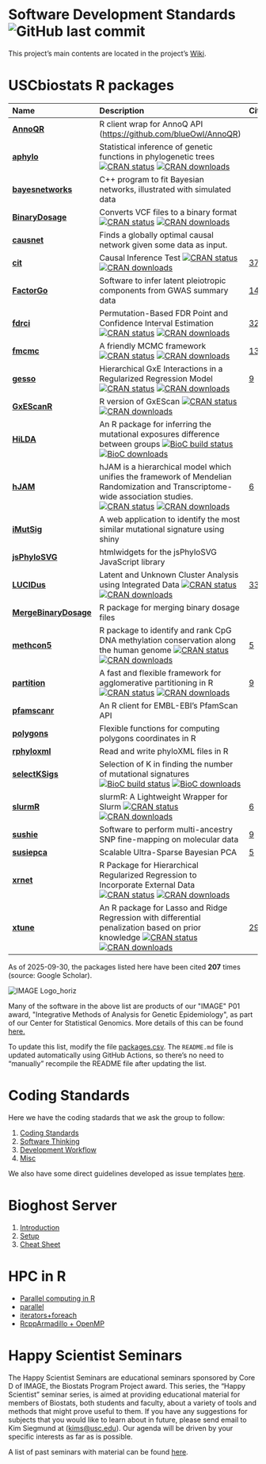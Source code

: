
# Software Development Standards ![GitHub last commit](https://img.shields.io/github/last-commit/USCbiostats/software-dev)

This project’s main contents are located in the project’s
[Wiki](wiki#welcome-to-the-software-development-wiki).

# USCbiostats R packages

| Name | Description | Citations |
|:---|:---|:---|
| [**AnnoQR**](https://github.com/USCbiostats/AnnoQR) | R client wrap for AnnoQ API (<https://github.com/blueOwl/AnnoQR>) |  |
| [**aphylo**](https://github.com/USCbiostats/aphylo) | Statistical inference of genetic functions in phylogenetic trees [![CRAN status](https://www.r-pkg.org/badges/version/aphylo)](https://CRAN.R-project.org/package=aphylo) [![CRAN downloads](https://cranlogs.r-pkg.org/badges/grand-total/aphylo)](https://CRAN.R-project.org/package=aphylo) |  |
| [**bayesnetworks**](https://github.com/USCbiostats/bayesnetworks) | C++ program to fit Bayesian networks, illustrated with simulated data |  |
| [**BinaryDosage**](https://github.com/USCbiostats/BinaryDosage) | Converts VCF files to a binary format [![CRAN status](https://www.r-pkg.org/badges/version/BinaryDosage)](https://CRAN.R-project.org/package=BinaryDosage) [![CRAN downloads](https://cranlogs.r-pkg.org/badges/grand-total/BinaryDosage)](https://CRAN.R-project.org/package=BinaryDosage) |  |
| [**causnet**](https://github.com/USCbiostats/causnet) | Finds a globally optimal causal network given some data as input. |  |
| [**cit**](https://github.com/USCbiostats/cit) | Causal Inference Test [![CRAN status](https://www.r-pkg.org/badges/version/cit)](https://CRAN.R-project.org/package=cit) [![CRAN downloads](https://cranlogs.r-pkg.org/badges/grand-total/cit)](https://CRAN.R-project.org/package=cit) | [37](https://scholar.google.com/scholar?cites=2897292192206854993&hl=en) |
| [**FactorGo**](https://github.com/mancusolab/FactorGo) | Software to infer latent pleiotropic components from GWAS summary data | [14](https://scholar.google.com/citations?view_op=view_citation&hl=en&user=NfbpWAoAAAAJ&cstart=20&pagesize=80&citation_for_view=NfbpWAoAAAAJ:KxtntwgDAa4C) |
| [**fdrci**](https://github.com/USCbiostats/fdrci) | Permutation-Based FDR Point and Confidence Interval Estimation [![CRAN status](https://www.r-pkg.org/badges/version/fdrci)](https://CRAN.R-project.org/package=fdrci) [![CRAN downloads](https://cranlogs.r-pkg.org/badges/grand-total/fdrci)](https://CRAN.R-project.org/package=fdrci) | [32](https://scholar.google.com/scholar?hl=en&cites=6606625444967735035) |
| [**fmcmc**](https://github.com/USCbiostats/fmcmc) | A friendly MCMC framework [![CRAN status](https://www.r-pkg.org/badges/version/fmcmc)](https://CRAN.R-project.org/package=fmcmc) [![CRAN downloads](https://cranlogs.r-pkg.org/badges/grand-total/fmcmc)](https://CRAN.R-project.org/package=fmcmc) | [13](https://scholar.google.com/scholar?cites=18235425292318567621&hl=en) |
| [**gesso**](https://github.com/USCbiostats/gesso) | Hierarchical GxE Interactions in a Regularized Regression Model [![CRAN status](https://www.r-pkg.org/badges/version/gesso)](https://CRAN.R-project.org/package=gesso) [![CRAN downloads](https://cranlogs.r-pkg.org/badges/grand-total/gesso)](https://CRAN.R-project.org/package=gesso) | [9](https://scholar.google.com/scholar?cites=PbkWjCSETP0J&hl=en) |
| [**GxEScanR**](https://github.com/USCbiostats/GxEScanR) | R version of GxEScan [![CRAN status](https://www.r-pkg.org/badges/version/GxEScanR)](https://CRAN.R-project.org/package=GxEScanR) [![CRAN downloads](https://cranlogs.r-pkg.org/badges/grand-total/GxEScanR)](https://CRAN.R-project.org/package=GxEScanR) |  |
| [**HiLDA**](https://github.com/USCbiostats/HiLDA) | An R package for inferring the mutational exposures difference between groups [![BioC build status](https://bioconductor.org/shields/build/release/bioc/HiLDA.svg)](https://bioconductor.org/packages/release/bioc/html/HiLDA.html) [![BioC downloads](https://bioconductor.org/shields/downloads/release/HiLDA.svg)](https://bioconductor.org/packages/release/bioc/html/HiLDA.html) |  |
| [**hJAM**](https://github.com/USCbiostats/hJAM) | hJAM is a hierarchical model which unifies the framework of Mendelian Randomization and Transcriptome-wide association studies. [![CRAN status](https://www.r-pkg.org/badges/version/hJAM)](https://CRAN.R-project.org/package=hJAM) [![CRAN downloads](https://cranlogs.r-pkg.org/badges/grand-total/hJAM)](https://CRAN.R-project.org/package=hJAM) | [6](https://scholar.google.com/scholar?cites=5_2ea7Z8nBIJ&hl=en) |
| [**iMutSig**](https://github.com/USCbiostats/iMutSig) | A web application to identify the most similar mutational signature using shiny |  |
| [**jsPhyloSVG**](https://github.com/USCbiostats/jsPhyloSVG) | htmlwidgets for the jsPhyloSVG JavaScript library |  |
| [**LUCIDus**](https://github.com/USCbiostats/LUCIDus) | Latent and Unknown Cluster Analysis using Integrated Data [![CRAN status](https://www.r-pkg.org/badges/version/LUCIDus)](https://CRAN.R-project.org/package=LUCIDus) [![CRAN downloads](https://cranlogs.r-pkg.org/badges/grand-total/LUCIDus)](https://CRAN.R-project.org/package=LUCIDus) | [33](https://scholar.google.com/scholar?cites=17993227897179669521&hl=en) |
| [**MergeBinaryDosage**](https://github.com/USCbiostats/MergeBinaryDosage) | R package for merging binary dosage files |  |
| [**methcon5**](https://github.com/USCbiostats/MethCon5) | R package to identify and rank CpG DNA methylation conservation along the human genome [![CRAN status](https://www.r-pkg.org/badges/version/methcon5)](https://CRAN.R-project.org/package=methcon5) [![CRAN downloads](https://cranlogs.r-pkg.org/badges/grand-total/methcon5)](https://CRAN.R-project.org/package=methcon5) | [5](https://scholar.google.com/scholar?cites=13818868965517630908&hl=en) |
| [**partition**](https://github.com/USCbiostats/partition) | A fast and flexible framework for agglomerative partitioning in R [![CRAN status](https://www.r-pkg.org/badges/version/partition)](https://CRAN.R-project.org/package=partition) [![CRAN downloads](https://cranlogs.r-pkg.org/badges/grand-total/partition)](https://CRAN.R-project.org/package=partition) | [9](https://scholar.google.com/scholar?cites=5586649186160622454&hl=en) |
| [**pfamscanr**](https://github.com/USCbiostats/pfamscanr) | An R client for EMBL-EBI’s PfamScan API |  |
| [**polygons**](https://github.com/USCbiostats/polygons) | Flexible functions for computing polygons coordinates in R |  |
| [**rphyloxml**](https://github.com/USCbiostats/rphyloxml) | Read and write phyloXML files in R |  |
| [**selectKSigs**](https://github.com/USCbiostats/selectKSigs) | Selection of K in finding the number of mutational signatures [![BioC build status](https://bioconductor.org/shields/build/release/bioc/selectKSigs.svg)](https://bioconductor.org/packages/release/bioc/html/selectKSigs.html) [![BioC downloads](https://bioconductor.org/shields/downloads/release/selectKSigs.svg)](https://bioconductor.org/packages/release/bioc/html/selectKSigs.html) |  |
| [**slurmR**](https://github.com/USCbiostats/slurmR) | slurmR: A Lightweight Wrapper for Slurm [![CRAN status](https://www.r-pkg.org/badges/version/slurmR)](https://CRAN.R-project.org/package=slurmR) [![CRAN downloads](https://cranlogs.r-pkg.org/badges/grand-total/slurmR)](https://CRAN.R-project.org/package=slurmR) | [6](https://scholar.google.com/scholar?cites=2044081763350723149&hl=en) |
| [**sushie**](https://github.com/mancusolab/sushie) | Software to perform multi-ancestry SNP fine-mapping on molecular data | [9](https://scholar.google.com/citations?view_op=view_citation&hl=en&user=NfbpWAoAAAAJ&sortby=pubdate&citation_for_view=NfbpWAoAAAAJ:p2g8aNsByqUC) |
| [**susiepca**](https://github.com/mancusolab/susiepca) | Scalable Ultra-Sparse Bayesian PCA | [5](https://scholar.google.com/citations?view_op=view_citation&hl=en&user=NfbpWAoAAAAJ&sortby=pubdate&citation_for_view=NfbpWAoAAAAJ:_xSYboBqXhAC) |
| [**xrnet**](https://github.com/USCbiostats/xrnet) | R Package for Hierarchical Regularized Regression to Incorporate External Data [![CRAN status](https://www.r-pkg.org/badges/version/xrnet)](https://CRAN.R-project.org/package=xrnet) [![CRAN downloads](https://cranlogs.r-pkg.org/badges/grand-total/xrnet)](https://CRAN.R-project.org/package=xrnet) |  |
| [**xtune**](https://github.com/USCbiostats/xtune) | An R package for Lasso and Ridge Regression with differential penalization based on prior knowledge [![CRAN status](https://www.r-pkg.org/badges/version/xtune)](https://CRAN.R-project.org/package=xtune) [![CRAN downloads](https://cranlogs.r-pkg.org/badges/grand-total/xtune)](https://CRAN.R-project.org/package=xtune) | [29](https://scholar.google.com/scholar?cites=12002990865154112222&hl=en) |

As of 2025-09-30, the packages listed here have been cited **207** times
(source: Google Scholar).

![IMAGE Logo_horiz](https://github.com/user-attachments/assets/c6c8ce78-1759-4b29-8c5b-e9c5e444d4e9)

Many of the software in the above list are products of our "IMAGE" P01 award, "Integrative Methods of Analysis for Genetic Epidemiology", as part of our Center for Statistical Genomics. More details of this can be found [here.]( https://pphs.usc.edu/center/center-for-statistical-genomics/)





To update this list, modify the file [packages.csv](packages.csv). The
`README.md` file is updated automatically using GitHub Actions, so
there’s no need to “manually” recompile the README file after updating
the list.

# Coding Standards

Here we have the coding stadards that we ask the group to follow:

1.  [Coding Standards](wiki#coding-standards)
2.  [Software Thinking](wiki/coding-standards.md#software-thinking)
3.  [Development
    Workflow](wiki/coding-standards.md#development-workflow)
4.  [Misc](wiki/coding-standards.md#misc)

We also have some direct guidelines developed as issue templates
[here](templates).

# Bioghost Server

1.  [Introduction](wiki/Bioghost-server.md#introduction)
2.  [Setup](wiki/Bioghost-server.md#setup)
3.  [Cheat Sheet](wiki/Bioghost-server.md#cheat-sheet)

# HPC in R

- [Parallel computing in R](wiki/HPC-in-R.md#parallel-computing-in-r)  
- [parallel](wiki/HPC-in-R.md#parallel)
- [iterators+foreach](wiki/HPC-in-R.md#foreach)
- [RcppArmadillo + OpenMP](wiki/HPC-in-R.md#rcpparmadillo-and-openmp)

# Happy Scientist Seminars

The Happy Scientist Seminars are educational seminars sponsored by Core
D of IMAGE, the Biostats Program Project award. This series, the “Happy
Scientist” seminar series, is aimed at providing educational material
for members of Biostats, both students and faculty, about a variety of
tools and methods that might prove useful to them. If you have any
suggestions for subjects that you would like to learn about in future,
please send email to Kim Siegmund at (<kims@usc.edu>). Our agenda will
be driven by your specific interests as far as is possible.

A list of past seminars with material can be found
[here](/happy_scientist/).
